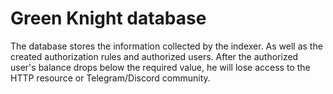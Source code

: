 # Green Knight database

The database stores the information collected by the indexer. As well as the created authorization rules and authorized users.
After the authorized user's balance drops below the required value, he will lose access to the HTTP resource or Telegram/Discord community.
